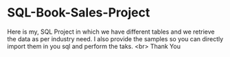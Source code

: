 # SQL-Book-Sales-Project
Here is my, SQL  Project in which we have different tables and we retrieve the data as per industry need. I also provide the samples so you  can  directly import them in you sql and perform the taks. &lt;br> Thank You 
